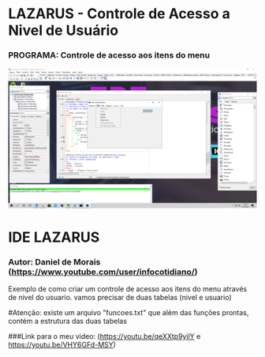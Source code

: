 # LAZARUS - Controle de Acesso a Nivel de Usuário
### PROGRAMA: Controle de acesso aos itens do menu

![Daniel de Morais - Infocotidiano](./imagem.PNG)

# IDE LAZARUS

### Autor: Daniel de Morais (https://www.youtube.com/user/infocotidiano/)

Exemplo de como criar um controle de acesso aos itens do menu através de nivel do usuario.
vamos precisar de duas tabelas (nivel e usuario)<br>

#Atenção: existe um arquivo "funcoes.txt" que além das funções prontas, contém a estrutura das duas tabelas

###Link para o meu video: (https://youtu.be/qeXXtp9yjlY e https://youtu.be/VHY6GFd-MSY)
